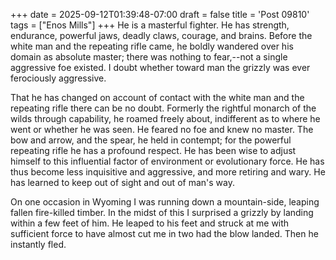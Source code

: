+++
date = 2025-09-12T01:39:48-07:00
draft = false
title = 'Post 09810'
tags = ["Enos Mills"]
+++
He is a masterful fighter. He has strength, endurance, powerful jaws, deadly claws, courage, and brains. Before the white man and the repeating rifle came, he boldly wandered over his domain as absolute master; there was nothing to fear,--not a single aggressive foe existed. I doubt whether toward man the grizzly was ever ferociously aggressive.

That he has changed on account of contact with the white man and the repeating rifle there can be no doubt. Formerly the rightful monarch of the wilds through capability, he roamed freely about, indifferent as to where he went or whether he was seen. He feared no foe and knew no master. The bow and arrow, and the spear, he held in contempt; for the powerful repeating rifle he has a profound respect. He has been wise to adjust himself to this influential factor of environment or evolutionary force. He has thus become less inquisitive and aggressive, and more retiring and wary. He has learned to keep out of sight and out of man's way.

On one occasion in Wyoming I was running down a mountain-side, leaping fallen fire-killed timber. In the midst of this I surprised a grizzly by landing within a few feet of him. He leaped to his feet and struck at me with sufficient force to have almost cut me in two had the blow landed. Then he instantly fled.

